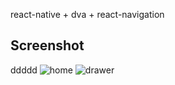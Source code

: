 react-native + dva + react-navigation

## Screenshot
ddddd
![home](https://github.com/zhouyingkai1/react-native-dva/blob/master/pic/img1.png)
![drawer](https://github.com/zhouyingkai1/react-native-dva/blob/master/pic/img2.png)
